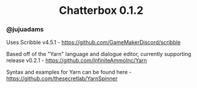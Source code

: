 <h1 align="center">Chatterbox 0.1.2</h1>

### @jujuadams

Uses Scribble v4.5.1 - https://github.com/GameMakerDiscord/scribble

Based off of the "Yarn" language and dialogue editor, currently supporting release v0.2.1 - https://github.com/InfiniteAmmoInc/Yarn

Syntax and examples for Yarn can be found here - https://github.com/thesecretlab/YarnSpinner